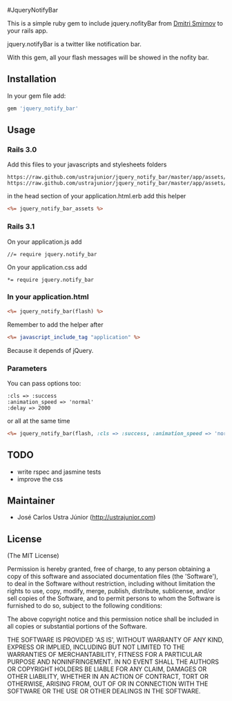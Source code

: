 #JqueryNotifyBar

This is a simple ruby gem to include jquery.nofityBar from [Dmitri Smirnov](http://github.com/dknight/jQuery-Notify-bar) to your rails app.

jquery.notifyBar is a twitter like notification bar.

With this gem, all your flash messages will be showed in the nofity bar.

## Installation

In your gem file add:

```ruby
gem 'jquery_notify_bar'
```

## Usage

### Rails 3.0
	
Add this files to your javascripts and stylesheets folders
```
https://raw.github.com/ustrajunior/jquery_notify_bar/master/app/assets/javascripts/jquery.notify_bar.js
https://raw.github.com/ustrajunior/jquery_notify_bar/master/app/assets/stylesheets/jquery.notify_bar.css
```

in the head section of your application.html.erb add this helper
	
```rhtml
<%= jquery_notify_bar_assets %>
```

### Rails 3.1
On your application.js add

```
//= require jquery.notify_bar
```
	
On your application.css add

```
*= require jquery.notify_bar
```

### In your application.html

```rhtml
<%= jquery_notify_bar(flash) %>
```

Remember to add the helper after

```rhtml
<%= javascript_include_tag "application" %>
```

Because it depends of jQuery.

### Parameters

You can pass options too:

```
:cls => :success 
:animation_speed => 'normal'
:delay => 2000
```

or all at the same time

```rhtml
<%= jquery_notify_bar(flash, :cls => :success, :animation_speed => 'normal', :delay => 2000) %>
```

## TODO ##

* write rspec and jasmine tests
* improve the css

## Maintainer ##

* José Carlos Ustra Júnior (http://ustrajunior.com)

## License ##

(The MIT License)

Permission is hereby granted, free of charge, to any person obtaining
a copy of this software and associated documentation files (the
'Software'), to deal in the Software without restriction, including
without limitation the rights to use, copy, modify, merge, publish,
distribute, sublicense, and/or sell copies of the Software, and to
permit persons to whom the Software is furnished to do so, subject to
the following conditions:

The above copyright notice and this permission notice shall be
included in all copies or substantial portions of the Software.

THE SOFTWARE IS PROVIDED 'AS IS', WITHOUT WARRANTY OF ANY KIND,
EXPRESS OR IMPLIED, INCLUDING BUT NOT LIMITED TO THE WARRANTIES OF
MERCHANTABILITY, FITNESS FOR A PARTICULAR PURPOSE AND NONINFRINGEMENT.
IN NO EVENT SHALL THE AUTHORS OR COPYRIGHT HOLDERS BE LIABLE FOR ANY
CLAIM, DAMAGES OR OTHER LIABILITY, WHETHER IN AN ACTION OF CONTRACT,
TORT OR OTHERWISE, ARISING FROM, OUT OF OR IN CONNECTION WITH THE
SOFTWARE OR THE USE OR OTHER DEALINGS IN THE SOFTWARE.
